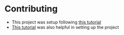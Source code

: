 # Contributing

* This project was setup following [this tutorial](https://www.youtube.com/watch?v=p6qoJ4apCjA)
* [This tutorial](https://medium.com/grand-parade/monorepo-setup-with-lerna-typescript-babel-7-and-other-part-1-ac60eeccba5f) was also helpful in setting up the project

